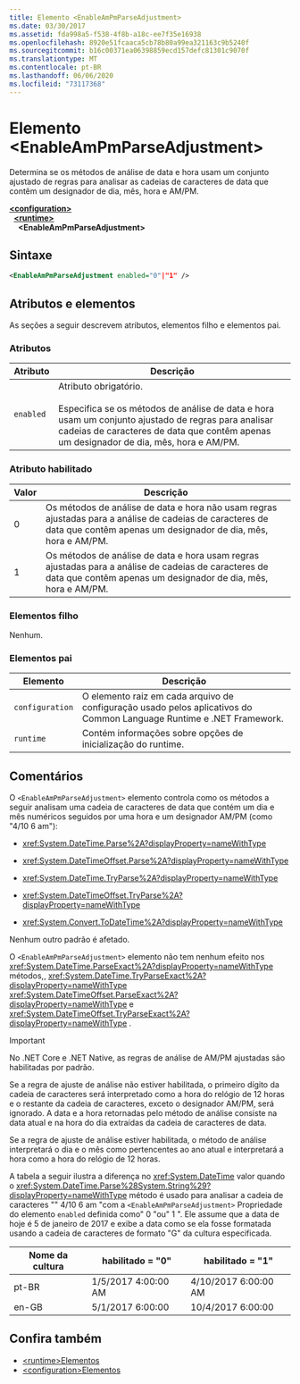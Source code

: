 ```yaml
---
title: Elemento <EnableAmPmParseAdjustment>
ms.date: 03/30/2017
ms.assetid: fda998a5-f538-4f8b-a18c-ee7f35e16938
ms.openlocfilehash: 8920e51fcaaca5cb78b80a99ea321163c9b5240f
ms.sourcegitcommit: b16c00371ea06398859ecd157defc81301c9070f
ms.translationtype: MT
ms.contentlocale: pt-BR
ms.lasthandoff: 06/06/2020
ms.locfileid: "73117368"
---
```

# <a name="enableampmparseadjustment-element"></a>Elemento \<EnableAmPmParseAdjustment>
Determina se os métodos de análise de data e hora usam um conjunto ajustado de regras para analisar as cadeias de caracteres de data que contêm um designador de dia, mês, hora e AM/PM.  
  
[**\<configuration>**](../configuration-element.md)\
&nbsp;&nbsp;[**\<runtime>**](runtime-element.md)\
&nbsp;&nbsp;&nbsp;&nbsp;**\<EnableAmPmParseAdjustment>**  
  
## <a name="syntax"></a>Sintaxe  
  
```xml  
<EnableAmPmParseAdjustment enabled="0"|"1" />  
```  
  
## <a name="attributes-and-elements"></a>Atributos e elementos  
 As seções a seguir descrevem atributos, elementos filho e elementos pai.  
  
### <a name="attributes"></a>Atributos  
  
|Atributo|Descrição|  
|---------------|-----------------|  
|`enabled`|Atributo obrigatório.<br /><br /> Especifica se os métodos de análise de data e hora usam um conjunto ajustado de regras para analisar cadeias de caracteres de data que contêm apenas um designador de dia, mês, hora e AM/PM.|  
  
### <a name="enabled-attribute"></a>Atributo habilitado  
  
|Valor|Descrição|  
|-----------|-----------------|  
|0|Os métodos de análise de data e hora não usam regras ajustadas para a análise de cadeias de caracteres de data que contêm apenas um designador de dia, mês, hora e AM/PM.|  
|1|Os métodos de análise de data e hora usam regras ajustadas para a análise de cadeias de caracteres de data que contêm apenas um designador de dia, mês, hora e AM/PM.|  
  
### <a name="child-elements"></a>Elementos filho  
 Nenhum.  
  
### <a name="parent-elements"></a>Elementos pai  
  
|Elemento|Descrição|  
|-------------|-----------------|  
|`configuration`|O elemento raiz em cada arquivo de configuração usado pelos aplicativos do Common Language Runtime e .NET Framework.|  
|`runtime`|Contém informações sobre opções de inicialização do runtime.|  
  
## <a name="remarks"></a>Comentários  
 O `<EnableAmPmParseAdjustment>` elemento controla como os métodos a seguir analisam uma cadeia de caracteres de data que contém um dia e mês numéricos seguidos por uma hora e um designador AM/PM (como "4/10 6 am"):  
  
- <xref:System.DateTime.Parse%2A?displayProperty=nameWithType>  
  
- <xref:System.DateTimeOffset.Parse%2A?displayProperty=nameWithType>  
  
- <xref:System.DateTime.TryParse%2A?displayProperty=nameWithType>  
  
- <xref:System.DateTimeOffset.TryParse%2A?displayProperty=nameWithType>  
  
- <xref:System.Convert.ToDateTime%2A?displayProperty=nameWithType>  
  
 Nenhum outro padrão é afetado.  
  
 O `<EnableAmPmParseAdjustment>` elemento não tem nenhum efeito nos <xref:System.DateTime.ParseExact%2A?displayProperty=nameWithType> métodos,, <xref:System.DateTime.TryParseExact%2A?displayProperty=nameWithType> <xref:System.DateTimeOffset.ParseExact%2A?displayProperty=nameWithType> e <xref:System.DateTimeOffset.TryParseExact%2A?displayProperty=nameWithType> .  
  
> [!IMPORTANT]
> No .NET Core e .NET Native, as regras de análise de AM/PM ajustadas são habilitadas por padrão.  
  
 Se a regra de ajuste de análise não estiver habilitada, o primeiro dígito da cadeia de caracteres será interpretado como a hora do relógio de 12 horas e o restante da cadeia de caracteres, exceto o designador AM/PM, será ignorado. A data e a hora retornadas pelo método de análise consiste na data atual e na hora do dia extraídas da cadeia de caracteres de data.  
  
 Se a regra de ajuste de análise estiver habilitada, o método de análise interpretará o dia e o mês como pertencentes ao ano atual e interpretará a hora como a hora do relógio de 12 horas.  
  
 A tabela a seguir ilustra a diferença no <xref:System.DateTime> valor quando o <xref:System.DateTime.Parse%28System.String%29?displayProperty=nameWithType> método é usado para analisar a cadeia de caracteres "" 4/10 6 am "com a `<EnableAmPmParseAdjustment>` Propriedade do elemento `enabled` definida como" 0 "ou" 1 ". Ele assume que a data de hoje é 5 de janeiro de 2017 e exibe a data como se ela fosse formatada usando a cadeia de caracteres de formato "G" da cultura especificada.  
  
|Nome da cultura|habilitado = "0"|habilitado = "1"|  
|------------------|------------------|------------------|  
|pt-BR|1/5/2017 4:00:00 AM|4/10/2017 6:00:00 AM|  
|en-GB|5/1/2017 6:00:00|10/4/2017 6:00:00|  
  
## <a name="see-also"></a>Confira também

- [\<runtime>Elementos](runtime-element.md)
- [\<configuration>Elementos](../configuration-element.md)
